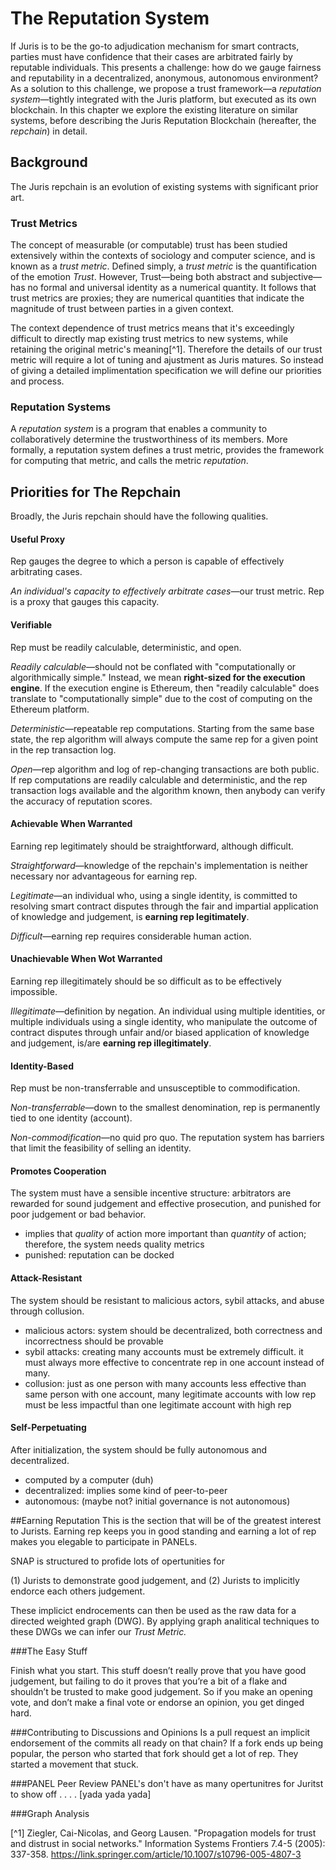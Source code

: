 # The Reputation System

If Juris is to be the go-to adjudication mechanism for smart contracts, parties must have confidence that their cases are arbitrated fairly by reputable individuals. This presents a challenge: how do we gauge fairness and reputability in a decentralized, anonymous, autonomous environment? As a solution to this challenge, we propose a trust framework—a *reputation system*—tightly integrated with the Juris platform, but executed as its own blockchain. In this chapter we explore the existing literature on similar systems, before describing the Juris Reputation Blockchain (hereafter, the *repchain*) in detail.

## Background
The Juris repchain is an evolution of existing systems with significant prior art.
### Trust Metrics
The concept of measurable (or computable) trust has been studied extensively within the contexts of sociology and computer science, and is known as a *trust metric*. Defined simply, a *trust metric* is the quantification of the emotion *Trust*. However, Trust—being both abstract and subjective—has no formal and universal identity as a numerical quantity. It follows that trust metrics are proxies; they are numerical quantities that indicate the magnitude of trust between parties in a given context.

The context dependence of trust metrics means that it's exceedingly difficult to directly map existing trust metrics to new systems, while retaining the original metric's meaning[^1]. Therefore the details of our trust metric will require a lot of tuning and ajustment as Juris matures. So instead of giving a detailed implimentation specification we will define our priorities and process.

### Reputation Systems
A *reputation system* is a program that enables a community to collaboratively determine the trustworthiness of its members. More formally, a reputation system defines a trust metric, provides the framework for computing that metric, and calls the metric *reputation*.

## Priorities for The Repchain
Broadly, the Juris repchain should have the following qualities.

#### Useful Proxy
Rep gauges the degree to which a person is capable of effectively arbitrating cases.

*An individual's capacity to effectively arbitrate cases*—our trust metric. Rep is a proxy that gauges this capacity.

#### Verifiable
Rep must be readily calculable, deterministic, and open.

*Readily calculable*—should not be conflated with "computationally or algorithmically simple." Instead, we mean **right-sized for the execution engine**. If the execution engine is Ethereum, then "readily calculable" does translate to "computationally simple" due to the cost of computing on the Ethereum platform.

*Deterministic*—repeatable rep computations. Starting from the same base state, the rep algorithm will always compute the same rep for a given point in the rep transaction log.

*Open*—rep algorithm and log of rep-changing transactions are both public. If rep computations are readily calculable and deterministic, and the rep transaction logs available and the algorithm known, then anybody can verify the accuracy of reputation scores.

#### Achievable When Warranted
Earning rep legitimately should be straightforward, although difficult.

*Straightforward*—knowledge of the repchain's implementation is neither necessary nor advantageous for earning rep.

*Legitimate*—an individual who, using a single identity, is committed to resolving smart contract disputes through the fair and impartial application of knowledge and judgement, is **earning rep legitimately**.

*Difficult*—earning rep requires considerable human action.

#### Unachievable When Wot Warranted
Earning rep illegitimately should be so difficult as to be effectively impossible.

*Illegitimate*—definition by negation. An individual using multiple identities, or multiple individuals using a single identity, who manipulate the outcome of contract disputes through unfair and/or biased application of knowledge and judgement, is/are **earning rep illegitimately**.

#### Identity-Based
Rep must be non-transferrable and unsusceptible to commodification.

*Non-transferrable*—down to the smallest denomination, rep is permanently tied to one identity (account).

*Non-commodification*—no quid pro quo. The reputation system has barriers that limit the feasibility of selling an identity.

#### Promotes Cooperation
The system must have a sensible incentive structure: arbitrators are rewarded for sound judgement and effective prosecution, and punished for poor judgement or bad behavior.

- implies that *quality* of action more important than *quantity* of action; therefore, the system needs quality metrics
- punished: reputation can be docked

#### Attack-Resistant
The system should be resistant to malicious actors, sybil attacks, and abuse through collusion.

- malicious actors: system should be decentralized, both correctness and incorrectness should be provable
- sybil attacks: creating many accounts must be extremely difficult. it must always more effective to concentrate rep in one account instead of many.
- collusion: just as one person with many accounts less effective than same person with one account, many legitimate accounts with low rep must be less impactful than one legitimate account with high rep

#### Self-Perpetuating
After initialization, the system should be fully autonomous and decentralized.

- computed by a computer (duh)
- decentralized: implies some kind of peer-to-peer
- autonomous: (maybe not? initial governance is not autonomous)

##Earning Reputation
This is the section that will be of the greatest interest to Jurists. Earning rep keeps you in good standing and earning a lot of rep makes you elegable to participate in PANELs. 

SNAP is structured to profide lots of opertunities for

(1) Jurists to demonstrate good judgement, and
(2) Jurists to implicitly endorce each others judgement. 

These implicict endrocements can then be used as the raw data for a directed weighted graph (DWG). By applying graph analitical techniques to these DWGs we can infer our *Trust Metric.* 

###The Easy Stuff

Finish what you start. This stuff doesn’t really prove that you have good judgement, but failing to do it proves that you’re a bit of a flake and shouldn’t be trusted to make good judgement. So if you make an opening vote, and don’t make a final vote or endorse an opinion, you get dinged hard.

###Contributing to Discussions and Opinions
Is a pull request an implicit endorsement of the commits all ready on that chain?
If a fork ends up being popular, the person who started that fork should get a lot of rep. They started a movement that stuck.

###PANEL Peer Review
PANEL's don't have as many opertunitres for Juritst to show off . . . . [yada yada yada]

###Graph Analysis



[^1] Ziegler, Cai-Nicolas, and Georg Lausen. "Propagation models for trust and distrust in social networks." Information Systems Frontiers 7.4-5 (2005): 337-358. https://link.springer.com/article/10.1007/s10796-005-4807-3
